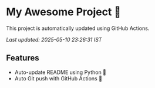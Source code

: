 # My Awesome Project 🚀

This project is automatically updated using GitHub Actions.

_Last updated: 2025-05-10 23:26:31 IST_

## Features
- Auto-update README using Python 🐍
- Auto Git push with GitHub Actions 🤖
